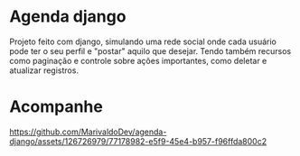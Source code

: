 # Agenda django
Projeto feito com django, simulando uma rede social onde cada usuário pode ter o seu perfil e "postar" aquilo que desejar. Tendo também recursos como paginação e controle sobre ações importantes, como deletar e atualizar registros.

# Acompanhe
https://github.com/MarivaldoDev/agenda-django/assets/126726979/77178982-e5f9-45e4-b957-f96ffda800c2
